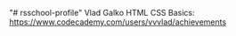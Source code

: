 "# rsschool-profile"
Vlad Galko
HTML CSS Basics: https://www.codecademy.com/users/vvvlad/achievements

